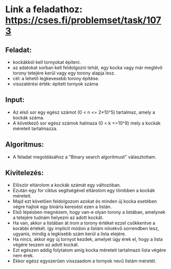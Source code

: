 # Link a feladathoz: https://cses.fi/problemset/task/1073
## Feladat:
* kockákból kell tornyokat építeni.
* az adatokat sorban kell feldolgozni tehát, egy kocka vagy már meglévő torony tetejére kerül vagy egy torony alapja lesz.
* cél: a lehető legkevesebb torony építése.
* visszatérési érték: épített tornyok száma
## Input:
* Az első sor egy egész számot (0 < n <= 2*10^5) tartalmaz, amely a kockák száma.
* A következő sor egész számok halmaza (0 < k <=10^9) mely a kockák méreteit tartalmazza.
## Algoritmus:
* A feladat megoldásához a "Binary search algoritmust" választottam.
## Kivitelezés:
* Először eltárolom a kockák számát egy változóban.
* Ezután egy for ciklus segítségével eltárolom egy tömbben a kockák méreteit.
* Majd ezt követően feldolgozom azokat és minden új kocka esetében végre hajtok egy bináris keresést ezen a listán.
* Első lépésben megnézem, hogy van-e olyan torony a listában, amelynek a tetejére tudnám helyezni az adott kockát.
* Ha van, akkor a listában át írom a torony értéket ezzel csökkentve a korábbi értékét. így implicit módon a listám növekvő sorrendben lesz, ugyanis, mindig a legkisebb szám kerül a lista elejére.
* Ha nincs, akkor egy új tornyot kezdek, amelyet úgy érek el, hogy a lista végére teszem az adott kockát.
* Ezt egészen addig folytatom amíg kocka méreteit tartalmazó lista végére nem érek.
* Ekkor egész egyszerűen visszaadom a tornyok nevű listám méretét. 
